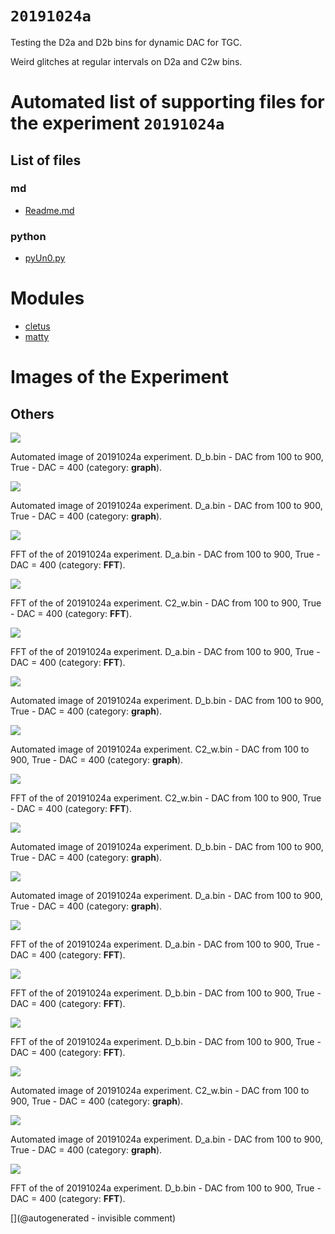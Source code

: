 # `20191024a`

Testing the D2a and D2b bins for dynamic DAC for TGC.

Weird glitches at regular intervals on D2a and C2w bins.



# Automated list of supporting files for the __experiment `20191024a`__

## List of files

### md

* [Readme.md](/matty/20191024a/Readme.md)


### python

* [pyUn0.py](/matty/20191024a/pyUn0.py)





# Modules

* [cletus](/retired/cletus/)
* [matty](/matty/)




# Images of the Experiment

## Others

![](/matty/20191024a/images/20191024a-1.jpg)

Automated image of 20191024a experiment. D_b.bin - DAC from 100 to 900, True - DAC = 400 (category: __graph__).

![](/matty/20191024a/images/20191024a-4.jpg)

Automated image of 20191024a experiment. D_a.bin - DAC from 100 to 900, True - DAC = 400 (category: __graph__).

![](/matty/20191024a/images/20191024a-4-fft.jpg)

FFT of the of 20191024a experiment. D_a.bin - DAC from 100 to 900, True - DAC = 400 (category: __FFT__).

![](/matty/20191024a/images/20191024a-6-fft.jpg)

FFT of the of 20191024a experiment. C2_w.bin - DAC from 100 to 900, True - DAC = 400 (category: __FFT__).

![](/matty/20191024a/images/20191024a-5-fft.jpg)

FFT of the of 20191024a experiment. D_a.bin - DAC from 100 to 900, True - DAC = 400 (category: __FFT__).

![](/matty/20191024a/images/20191024a-8.jpg)

Automated image of 20191024a experiment. D_b.bin - DAC from 100 to 900, True - DAC = 400 (category: __graph__).

![](/matty/20191024a/images/20191024a-6.jpg)

Automated image of 20191024a experiment. C2_w.bin - DAC from 100 to 900, True - DAC = 400 (category: __graph__).

![](/matty/20191024a/images/20191024a-3-fft.jpg)

FFT of the of 20191024a experiment. C2_w.bin - DAC from 100 to 900, True - DAC = 400 (category: __FFT__).

![](/matty/20191024a/images/20191024a-2.jpg)

Automated image of 20191024a experiment. D_b.bin - DAC from 100 to 900, True - DAC = 400 (category: __graph__).

![](/matty/20191024a/images/20191024a-7.jpg)

Automated image of 20191024a experiment. D_a.bin - DAC from 100 to 900, True - DAC = 400 (category: __graph__).

![](/matty/20191024a/images/20191024a-7-fft.jpg)

FFT of the of 20191024a experiment. D_a.bin - DAC from 100 to 900, True - DAC = 400 (category: __FFT__).

![](/matty/20191024a/images/20191024a-1-fft.jpg)

FFT of the of 20191024a experiment. D_b.bin - DAC from 100 to 900, True - DAC = 400 (category: __FFT__).

![](/matty/20191024a/images/20191024a-8-fft.jpg)

FFT of the of 20191024a experiment. D_b.bin - DAC from 100 to 900, True - DAC = 400 (category: __FFT__).

![](/matty/20191024a/images/20191024a-3.jpg)

Automated image of 20191024a experiment. C2_w.bin - DAC from 100 to 900, True - DAC = 400 (category: __graph__).

![](/matty/20191024a/images/20191024a-5.jpg)

Automated image of 20191024a experiment. D_a.bin - DAC from 100 to 900, True - DAC = 400 (category: __graph__).

![](/matty/20191024a/images/20191024a-2-fft.jpg)

FFT of the of 20191024a experiment. D_b.bin - DAC from 100 to 900, True - DAC = 400 (category: __FFT__).










[](@autogenerated - invisible comment)